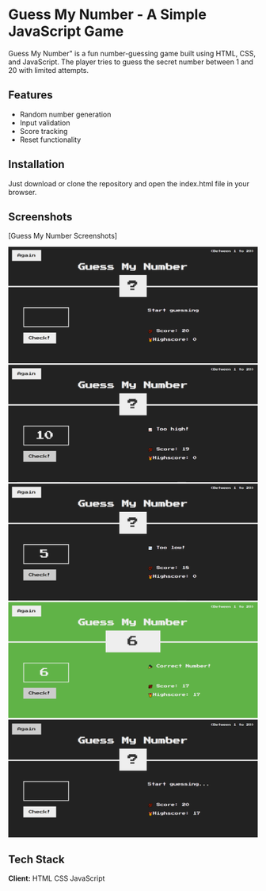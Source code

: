 
# Guess My Number - A Simple JavaScript Game

Guess My Number" is a fun number-guessing game built using HTML, CSS, and JavaScript. The player tries to guess the secret number between 1 and 20 with limited attempts.


## Features

- Random number generation
- Input validation
- Score tracking
- Reset functionality


## Installation

Just download or clone the repository and open the index.html file in your browser.
    
## Screenshots

[Guess My Number Screenshots]

![Start Game](./ScreenShots/start-game.png)
![Guess is High](./ScreenShots/guess-high.png)
![Guess is Low](./ScreenShots/guess-low.png)
![Guess is Correct](./ScreenShots/guess-correct.png)
![Reset Game](./ScreenShots/reset-game.png)


## Tech Stack

**Client:** HTML CSS JavaScript


